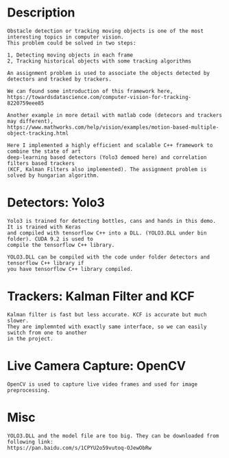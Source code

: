 # Description

	Obstacle detection or tracking moving objects is one of the most interesting topics in computer vision. 
	This problem could be solved in two steps:
  
	1, Detecting moving objects in each frame
	2, Tracking historical objects with some tracking algorithms
  
	An assignment problem is used to associate the objects detected by detectors and tracked by trackers.
  
	We can found some introduction of this framework here,
	https://towardsdatascience.com/computer-vision-for-tracking-8220759eee85
  
	Another example in more detail with matlab code (detecors and trackers may different),
	https://www.mathworks.com/help/vision/examples/motion-based-multiple-object-tracking.html

	Here I implemented a highly efficient and scalable C++ framework to combine the state of art 
	deep-learning based detectors (Yolo3 demoed here) and correlation filters based trackers 
	(KCF, Kalman Filters also implemented). The assignment problem is solved by hungarian algorithm.
  
# Detectors: Yolo3 

	Yolo3 is trained for detecting bottles, cans and hands in this demo. It is trained with Keras 
	and compiled with tensorflow C++ into a DLL. (YOLO3.DLL under bin folder). CUDA 9.2 is used to
	compile the tensorflow C++ library. 

	YOLO3.DLL can be compiled with the code under folder detectors and tensorflow C++ library if 
	you have tensorflow C++ library compiled.

# Trackers: Kalman Filter and KCF

	Kalman filter is fast but less accurate. KCF is accurate but much slower. 
	They are implemnted with exactly same interface, so we can easily switch from one to another 
	in the project.

# Live Camera Capture: OpenCV

	OpenCV is used to capture live video frames and used for image preprocessing.

# Misc

	YOLO3.DLL and the model file are too big. They can be downloaded from following link:
	https://pan.baidu.com/s/1CPYU2o59vutoq-OJewObRw
